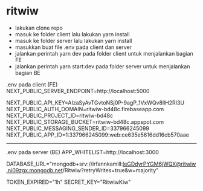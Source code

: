 # ritwiw
- lakukan clone repo
- masuk ke folder client lalu lakukan yarn install
- masuk ke folder server lalu lakukan yarn install
- masukkan buat file .env pada client dan server
- jalankan perintah yarn dev pada folder client untuk menjalankan bagian FE
- jalankan perintah yarn start:dev pada folder server untuk menjalankan bagian BE

.env pada client (FE)
NEXT_PUBLIC_SERVER_ENDPOINT=http://localhost:5000

NEXT_PUBLIC_API_KEY=AIzaSyAvTGvtoNSj0P-9agP_1VxWQv8llH2RI3U
NEXT_PUBLIC_AUTH_DOMAIN=ritwiw-bd48c.firebaseapp.com
NEXT_PUBLIC_PROJECT_ID=ritwiw-bd48c
NEXT_PUBLIC_STORAGE_BUCKET=ritwiw-bd48c.appspot.com
NEXT_PUBLIC_MESSAGING_SENDER_ID=337966245099
NEXT_PUBLIC_APP_ID=1:337966245099:web:ce635e5616dd16cb570aae

-----------------------------------------------------------------------

.env pada server (BE)
APP_WHITELIST=http://localhost:3000

DATABASE_URL="mongodb+srv://irfannkamill:leGDdyrPYGM6jWQX@ritwiw.ni09zgx.mongodb.net/Ritwiw?retryWrites=true&w=majority"

TOKEN_EXPIRED="1h"
SECRET_KEY="RitwiwKiw"

